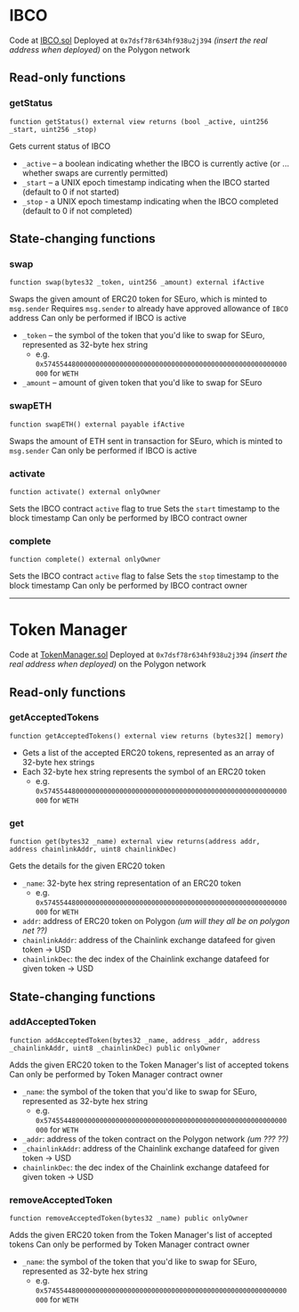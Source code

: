 # IBCO
Code at [IBCO.sol](https://github.com/the-standard/ibco/blob/master/contracts/IBCO.sol)
Deployed at `0x7dsf78r634hf938u2j394` _(insert the real address when deployed)_ on the Polygon network

## Read-only functions

### getStatus
```
function getStatus() external view returns (bool _active, uint256 _start, uint256 _stop)
```
Gets current status of IBCO
- `_active` – a boolean indicating whether the IBCO is currently active (or ... whether swaps are currently permitted)
- `_start` – a UNIX epoch timestamp indicating when the IBCO started (default to 0 if not started)
- `_stop` - a UNIX epoch timestamp indicating when the IBCO completed (default to 0 if not completed)

## State-changing functions
### swap
```
function swap(bytes32 _token, uint256 _amount) external ifActive
```
Swaps the given amount of ERC20 token for SEuro, which is minted to `msg.sender`
Requires `msg.sender` to already have approved allowance of `IBCO` address
Can only be performed if IBCO is active
- `_token` – the symbol of the token that you'd like to swap for SEuro, represented as 32-byte hex string
  - e.g. `0x5745544800000000000000000000000000000000000000000000000000000000` for `WETH`
- `_amount` – amount of given token that you'd like to swap for SEuro

### swapETH
```
function swapETH() external payable ifActive
```
Swaps the amount of ETH sent in transaction for SEuro, which is minted to `msg.sender`
Can only be performed if IBCO is active

### activate
```
function activate() external onlyOwner
```
Sets the IBCO contract `active` flag to true
Sets the `start` timestamp to the block timestamp
Can only be performed by IBCO contract owner

### complete
```
function complete() external onlyOwner
```
Sets the IBCO contract `active` flag to false
Sets the `stop` timestamp to the block timestamp
Can only be performed by IBCO contract owner

---

# Token Manager
Code at [TokenManager.sol](https://github.com/the-standard/ibco/blob/master/contracts/TokenManager.sol)
Deployed at `0x7dsf78r634hf938u2j394` _(insert the real address when deployed)_ on the Polygon network

## Read-only functions

### getAcceptedTokens
```
function getAcceptedTokens() external view returns (bytes32[] memory)
```
- Gets a list of the accepted ERC20 tokens, represented as an array of 32-byte hex strings
- Each 32-byte hex string represents the symbol of an ERC20 token
  - e.g. `0x5745544800000000000000000000000000000000000000000000000000000000` for `WETH`

### get
```
function get(bytes32 _name) external view returns(address addr, address chainlinkAddr, uint8 chainlinkDec)
```
Gets the details for the given ERC20 token
- `_name`: 32-byte hex string representation of an ERC20 token
  - e.g. `0x5745544800000000000000000000000000000000000000000000000000000000` for `WETH`
- `addr`: address of ERC20 token on Polygon _(um will they all be on polygon net ??)_
- `chainlinkAddr`: address of the Chainlink exchange datafeed for given token -> USD
- `chainlinkDec`: the dec index of the Chainlink exchange datafeed for given token -> USD

## State-changing functions
### addAcceptedToken
```
function addAcceptedToken(bytes32 _name, address _addr, address _chainlinkAddr, uint8 _chainlinkDec) public onlyOwner
```
Adds the given ERC20 token to the Token Manager's list of accepted tokens
Can only be performed by Token Manager contract owner
- `_name`: the symbol of the token that you'd like to swap for SEuro, represented as 32-byte hex string
  - e.g. `0x5745544800000000000000000000000000000000000000000000000000000000` for `WETH`
- `_addr`: address of the token contract on the Polygon network _(um ??? ??)_
- `_chainlinkAddr`: address of the Chainlink exchange datafeed for given token -> USD
- `chainlinkDec`: the dec index of the Chainlink exchange datafeed for given token -> USD

### removeAcceptedToken
```
function removeAcceptedToken(bytes32 _name) public onlyOwner
```
Adds the given ERC20 token from the Token Manager's list of accepted tokens
Can only be performed by Token Manager contract owner
- `_name`: the symbol of the token that you'd like to swap for SEuro, represented as 32-byte hex string
  - e.g. `0x5745544800000000000000000000000000000000000000000000000000000000` for `WETH`
